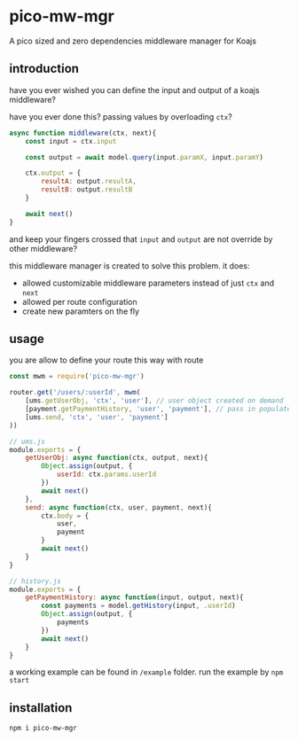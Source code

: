 # pico-mw-mgr
A pico sized and zero dependencies middleware manager for Koajs

## introduction
have you ever wished you can define the input and output of a koajs middleware?

have you ever done this? passing values by overloading `ctx`?
```javascript
async function middleware(ctx, next){
	const input = ctx.input

	const output = await model.query(input.paramX, input.paramY)

	ctx.output = {
		resultA: output.resultA,
		resultB: output.resultB
	}

	await next()
}
```
and keep your fingers crossed that `input` and `output` are not override by other middleware?

this middleware manager is created to solve this problem. it does:
- allowed customizable middleware parameters instead of just `ctx` and `next`
- allowed per route configuration
- create new paramters on the fly

## usage
you are allow to define your route this way with route

```javascript
const mwm = require('pico-mw-mgr')

router.get('/users/:userId', mwm(
	[ums.getUserObj, 'ctx', 'user'], // user object created on demand
	[payment.getPaymentHistory, 'user', 'payment'], // pass in populated user and a new payment
	[ums.send, 'ctx', 'user', 'payment']
))

// ums.js
module.exports = {
	getUserObj: async function(ctx, output, next){
		Object.assign(output, {
			userId: ctx.params.userId
		})
		await next()
	},
	send: async function(ctx, user, payment, next){
		ctx.body = {
			user,
			payment
		}
		await next()
	}
}

// history.js
module.exports = {
	getPaymentHistory: async function(input, output, next){
		const payments = model.getHistory(input, .userId)
		Object.assign(output, {
			payments
		})
		await next()
	}
}
```
a working example can be found in `/example` folder. run the example by `npm start`

## installation
```
npm i pico-mw-mgr
```
